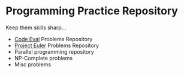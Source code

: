 # Programming Practice Repository
Keep them skills sharp...
* [Code Eval] Problems Repository
* [Project Euler] Problems Repository
* Parallel programming repository
* NP-Complete problems
* Misc problems

[Code Eval]: https://www.codeeval.com
[Project Euler]: https://projecteuler.net

